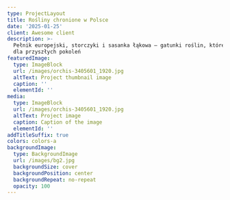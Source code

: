 ```yaml
---
type: ProjectLayout
title: Rośliny chronione w Polsce
date: '2025-01-25'
client: Awesome client
description: >-
  Pełnik europejski, storczyki i sasanka łąkowa – gatunki roślin, które chronimy
  dla przyszłych pokoleń
featuredImage:
  type: ImageBlock
  url: /images/orchis-3405601_1920.jpg
  altText: Project thumbnail image
  caption: ''
  elementId: ''
media:
  type: ImageBlock
  url: /images/orchis-3405601_1920.jpg
  altText: Project image
  caption: Caption of the image
  elementId: ''
addTitleSuffix: true
colors: colors-a
backgroundImage:
  type: BackgroundImage
  url: /images/bg2.jpg
  backgroundSize: cover
  backgroundPosition: center
  backgroundRepeat: no-repeat
  opacity: 100
---
```


